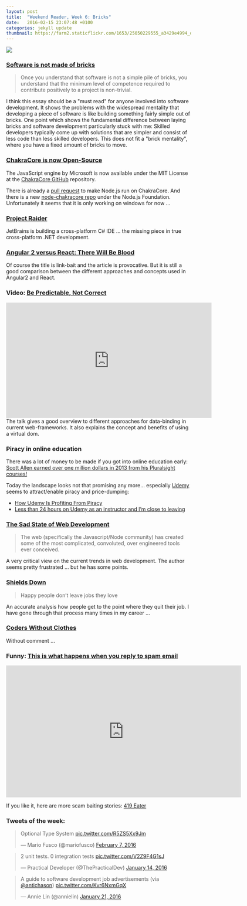 ```yaml
---
layout: post
title:  "Weekend Reader, Week 6: Bricks"
date:   2016-02-15 23:07:48 +0100
categories: jekyll update
thumbnail: https://farm2.staticflickr.com/1653/25050229555_a3429e4994_q.jpg
---
```

<img class="jb-main-img" src="https://farm2.staticflickr.com/1653/25050229555_a3429e4994_z.jpg">

### [Software is not made of bricks](https://leanpub.com/shippingsoftware/read#leanpub-auto-software-is-not-made-of-bricks)

> Once you understand that software is not a simple pile of bricks, you understand that the minimum level of competence required to contribute positively to a project is non-trivial.

I think this essay should be a "must read" for anyone involved into software development. It shows the problems with the widespread mentality that developing a piece of software is like building something fairly simple out of bricks.
One point which shows the fundamental difference between laying bricks and software development particularly stuck with me: Skilled developers typically come up with solutions that are simpler and consist of less code than less skilled developers. This does not fit a "brick mentality", where you have a fixed amount of bricks to move.


### [ChakraCore is now Open-Source](https://blogs.windows.com/msedgedev/2016/01/13/chakracore-now-open/)
The JavaScript engine by Microsoft is now  available under the MIT License at the [ChakraCore GitHub](https://github.com/Microsoft/ChakraCore) repository.

There is already a [pull request](https://github.com/nodejs/node/pull/4765) to make Node.js run on ChakraCore. And there is a new [node-chakracore repo](https://github.com/nodejs/node-chakracore) under the Node.js Foundation. Unfortunately it seems that it is only working on windows for now ...


### [Project Raider](http://blog.jetbrains.com/dotnet/2016/01/13/project-rider-a-csharp-ide/)
JetBrains is building a cross-platform C# IDE ... the missing piece in true cross-platform .NET development.


### [Angular 2 versus React: There Will Be Blood](https://medium.freecodecamp.com/angular-2-versus-react-there-will-be-blood-66595faafd51#.p8agyuokh)
Of course the title is link-bait and the article is provocative. But it is still a good comparison between the different approaches and concepts used in Angular2 and React.

### Video: [Be Predictable, Not Correct](https://www.youtube.com/embed/h3KksH8gfcQ)
<iframe width="560" height="315" src="https://www.youtube.com/embed/h3KksH8gfcQ" frameborder="0" allowfullscreen></iframe>
The talk gives a good overview to different approaches for data-binding in current web-frameworks. It also explains the concept and benefits of using a virtual dom.

### Piracy in online education

There was a lot of money to be made if you got into online education early: [Scott Allen earned over one million dollars in 2013 from his Pluralsight courses!](http://blog.pluralsight.com/online-educations-millionaire-teacher) 

Today the landscape looks not that promising any more... especially [Udemy](https://www.udemy.com/) seems to attract/enable piracy and price-dumping:

- [How Udemy Is Profiting From Piracy](https://medium.com/@robconery/how-udemy-is-profiting-from-piracy-5638b929ffca#.xzoe15qgp)
- [Less than 24 hours on Udemy as an instructor and I’m close to leaving](http://blog.nickjanetakis.com/post/133482093993/less-than-24-hours-on-udemy-as-an-instructor-and)


### [The Sad State of Web Development](https://medium.com/@wob/the-sad-state-of-web-development-1603a861d29f#.bgtq6a2og)

> The web (specifically the Javascript/Node community) has created some of the most complicated, convoluted, over engineered tools ever conceived.

A very critical view on the current trends in web development. The author seems pretty frustrated ... but he has some points.


### [Shields Down](http://randsinrepose.com/archives/shields-down/)

> Happy people don’t leave jobs they love

An accurate analysis how people get to the point where they quit their job. I have gone through that process many times in my career ...


### [Coders Without Clothes](http://coderswithoutclothes.org)
Without comment ...


### Funny:  [This is what happens when you reply to spam email](http://www.ted.com/talks/james_veitch_this_is_what_happens_when_you_reply_to_spam_email)
<iframe src="https://embed-ssl.ted.com/talks/james_veitch_this_is_what_happens_when_you_reply_to_spam_email.html" width="640" height="360" frameborder="0" scrolling="no" webkitAllowFullScreen mozallowfullscreen allowFullScreen></iframe>

If you like it, here are more scam baiting stories: [419 Eater](http://www.419eater.com/html/letters.htm)


### Tweets of the week:

<blockquote class="twitter-tweet" data-lang="en"><p lang="da" dir="ltr">Optional Type System <a href="https://t.co/R5ZS5Xx9Jm">pic.twitter.com/R5ZS5Xx9Jm</a></p>&mdash; Mario Fusco (@mariofusco) <a href="https://twitter.com/mariofusco/status/696296466831298560">February 7, 2016</a></blockquote>
<script async src="//platform.twitter.com/widgets.js" charset="utf-8"></script>


<blockquote class="twitter-tweet" data-lang="en"><p lang="en" dir="ltr">2 unit tests. 0 integration tests <a href="https://t.co/V2Z9F4G1sJ">pic.twitter.com/V2Z9F4G1sJ</a></p>&mdash; Practical Developer (@ThePracticalDev) <a href="https://twitter.com/ThePracticalDev/status/687672086152753152">January 14, 2016</a></blockquote>
<script async src="//platform.twitter.com/widgets.js" charset="utf-8"></script>

<blockquote class="twitter-tweet" data-lang="en"><p lang="en" dir="ltr">A guide to software development job advertisements (via <a href="https://twitter.com/antichason">@antichason</a>) <a href="https://t.co/Kvr6NxmGqX">pic.twitter.com/Kvr6NxmGqX</a></p>&mdash; Annie Lin (@annielin) <a href="https://twitter.com/annielin/status/690103420800372737">January 21, 2016</a></blockquote>
<script async src="//platform.twitter.com/widgets.js" charset="utf-8"></script>
